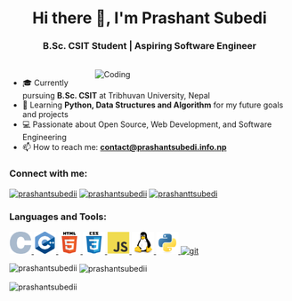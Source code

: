 <h1 align="center">Hi there 👋, I'm Prashant Subedi</h1>
<h3 align="center">B.Sc. CSIT Student | Aspiring Software Engineer</h3> <br>
 <img align="right" alt="Coding" width="350" src="https://media1.tenor.com/m/GD9UKMwnxYIAAAAC/ngoding-mulu.gif"/>


- 🎓 Currently pursuing **B.Sc. CSIT** at Tribhuvan University, Nepal
- 🌱 Learning **Python, Data Structures and Algorithm** for my future goals and projects
- 💻 Passionate about Open Source, Web Development, and Software Engineering
- 📫 How to reach me: **contact@prashantsubedi.info.np**

<h3 align="left">Connect with me:</h3>
<p align="left">
<a href="https://twitter.com/prashantsubedii" target="blank"><img align="center" src="https://www.svgrepo.com/show/452123/twitter.svg" alt="prashantsubedii" height="30" width="40" /></a>
<a href="https://linkedin.com/in/prashantsubedii" target="blank"><img align="center" src="https://www.svgrepo.com/show/452047/linkedin-1.svg" alt="prashantsubedii" height="30" width="40" /></a>
<a href="https://instagram.com/prashanttsubedi" target="blank"><img align="center" src="https://www.svgrepo.com/show/452229/instagram-1.svg"alt="prashanttsubedi" height="30" width="40" /></a>
</p>

<h3 align="left">Languages and Tools:</h3>
<p align="left"> <a href="https://www.cprogramming.com/" target="_blank" rel="noreferrer"> <img src="https://raw.githubusercontent.com/devicons/devicon/master/icons/c/c-original.svg" alt="c" width="40" height="40"/> </a> <a href="https://www.w3schools.com/cpp/" target="_blank" rel="noreferrer"> <img src="https://raw.githubusercontent.com/devicons/devicon/master/icons/cplusplus/cplusplus-original.svg" alt="cplusplus" width="40" height="40"/> </a> <a href="https://www.w3.org/html/" target="_blank" rel="noreferrer"> <img src="https://raw.githubusercontent.com/devicons/devicon/master/icons/html5/html5-original-wordmark.svg" alt="html5" width="40" height="40"/> </a> <a href="https://www.w3schools.com/css/" target="_blank" rel="noreferrer"> <img src="https://raw.githubusercontent.com/devicons/devicon/master/icons/css3/css3-original-wordmark.svg" alt="css3" width="40" height="40"/> </a>  <a href="https://developer.mozilla.org/en-US/docs/Web/JavaScript" target="_blank" rel="noreferrer"> <img src="https://raw.githubusercontent.com/devicons/devicon/master/icons/javascript/javascript-original.svg" alt="javascript" width="40" height="40"/> </a> <a href="https://www.linux.org/" target="_blank" rel="noreferrer"> <img src="https://raw.githubusercontent.com/devicons/devicon/master/icons/linux/linux-original.svg" alt="linux" width="40" height="40"/> </a> 
<a href="https://www.python.org" target="_blank" rel="noreferrer"> <img src="https://raw.githubusercontent.com/devicons/devicon/master/icons/python/python-original.svg" alt="python" width="40" height="40"/> </a>
<a href="https://git-scm.com/" target="_blank" rel="noreferrer"> <img src="https://www.vectorlogo.zone/logos/git-scm/git-scm-icon.svg" alt="git" width="40" height="40"/> </a></p>

<p><img align="left" src="https://github-readme-stats.vercel.app/api/top-langs?username=prashantsubedii&show_icons=true&locale=en&layout=compact" alt="prashantsubedii" /></p>

<p>&nbsp;<img align="center" src="https://github-readme-stats.vercel.app/api?username=prashantsubedii&show_icons=true&locale=en" alt="prashantsubedii" /></p>

<p><img align="center" src="https://github-readme-streak-stats.herokuapp.com/?user=prashantsubedii&" alt="prashantsubedii" /></p>
